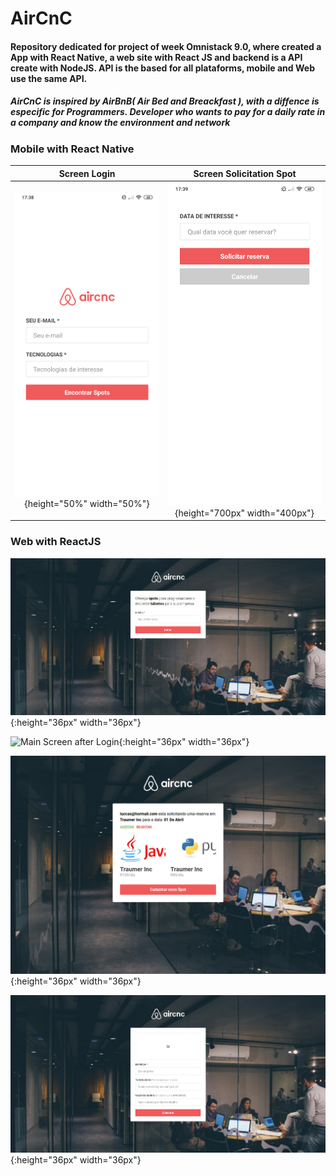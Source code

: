 # AirCnC
#### Repository dedicated for project of week Omnistack 9.0, where created a App with React Native, a web site with React JS and backend is a API create with NodeJS. API is the based for all plataforms, mobile and Web use the same API.

##### AirCnC is inspired by AirBnB( Air Bed and Breackfast ), with a diffence is especific for Programmers. Developer who wants to pay for a daily rate in a company and know the environment and network


### Mobile with React Native

Screen Login               |  Screen Solicitation Spot
:-------------------------:|:-------------------------:
![Screen Login Mobile](https://github.com/LuccasTraumer/AirCnC/blob/master/Images_Mobile/Mobile_Screen_Login.png){height="50%" width="50%"} |  ![Screen Solicitation](https://github.com/LuccasTraumer/AirCnC/blob/master/Images_Mobile/Mobile_Screen_Solicitation.png){height="700px" width="400px"}

 

### Web with ReactJS 

![Screen Login](https://github.com/LuccasTraumer/AirCnC/blob/master/Images_Web/Web_Screen_Login.jpg){:height="36px" width="36px"}

![Main Screen after Login](https://github.com/LuccasTraumer/AirCnC/blob/master/Images_Web/Sem%20t%C3%ADtulo.png){:height="36px" width="36px"}

![Solicitation](https://github.com/LuccasTraumer/AirCnC/blob/master/Images_Web/Solicitacao.png){:height="36px" width="36px"}


![Create a Spot in Web](https://github.com/LuccasTraumer/AirCnC/blob/master/Images_Web/Web_Create_Spot.jpg){:height="36px" width="36px"}



